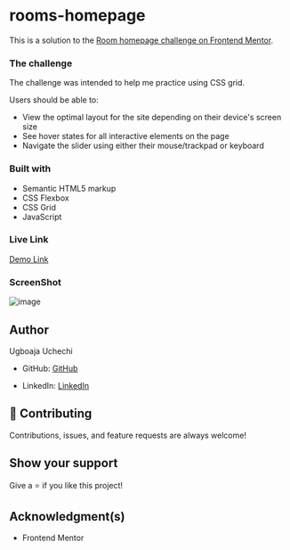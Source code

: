 # rooms-homepage

This is a solution to the [Room homepage challenge on Frontend Mentor](https://www.frontendmentor.io/challenges/room-homepage-BtdBY_ENq).

### The challenge

The challenge was intended to help me practice using CSS grid.

Users should be able to:

- View the optimal layout for the site depending on their device's screen size
- See hover states for all interactive elements on the page
- Navigate the slider using either their mouse/trackpad or keyboard

### Built with

- Semantic HTML5 markup
- CSS Flexbox
- CSS Grid
- JavaScript

### Live Link

[Demo Link](https://rooms-homepage.netlify.app/)

### ScreenShot

![image](https://user-images.githubusercontent.com/74814780/164090224-fdf97ff4-2461-4bc1-b4b4-7ed1cdbb0d2d.png)

## Author
Ugboaja Uchechi

- GitHub: [GitHub](https://github.com/Ugboaja-Uchechi)

- LinkedIn: [LinkedIn](https://www.linkedin.com/in/stephanie-ugboaja/)

## 🤝 Contributing

Contributions, issues, and feature requests are always welcome!

## Show your support

Give a ⭐️ if you like this project!

## Acknowledgment(s)

- Frontend Mentor
